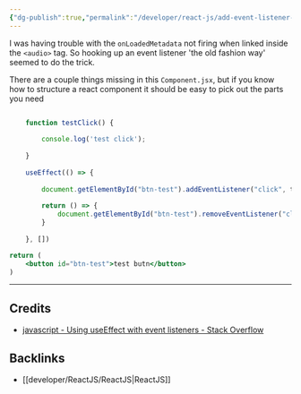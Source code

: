 ```yaml
---
{"dg-publish":true,"permalink":"/developer/react-js/add-event-listener-in-react-js/","dgPassFrontmatter":true}
---
```


I was having trouble with the `onLoadedMetadata` not firing when linked inside the `<audio>` tag. So hooking up an event listener 'the old fashion way' seemed to do the trick.

There are a couple things missing in this `Component.jsx`, but if you know how to structure a react component it should be easy to pick out the parts you need

```jsx

	function testClick() {
	
		console.log('test click');
	
	}
	
	useEffect(() => {
	
		document.getElementById("btn-test").addEventListener("click", testClick )
		
		return () => {
			document.getElementById("btn-test").removeEventListener("click", testClick )
		}
	
	}, [])

return (
	<button id="btn-test">test butn</button>
)
```

---
## Credits
- [javascript - Using useEffect with event listeners - Stack Overflow](https://stackoverflow.com/questions/55262596/using-useeffect-with-event-listeners)

## Backlinks
- [[developer/ReactJS/ReactJS\|ReactJS]]
